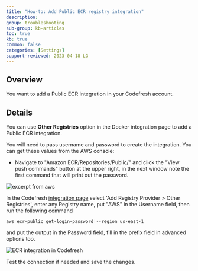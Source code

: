 ```yaml
---
title: "How-to: Add Public ECR registry integration"
description: 
group: troubleshooting
sub-group: kb-articles
toc: true
kb: true
common: false
categories: [Settings]
support-reviewed: 2023-04-18 LG
---
```


## Overview

You want to add a Public ECR integration in your Codefresh account.

## Details

You can use **Other Registries** option in the Docker integration page to add a Public ECR integration.

You will need to pass username and password to create the integration. You can get these values from the AWS console:

* Navigate to "Amazon ECR/Repositories/Public/<repo>" and click the "View push commands" button at the upper right, in the next window note the first command that will print out the password.

![excerpt from aws]({{site.baseurl}}/images/troubleshooting/ecrrepo.png)

In the Codefresh [integration page](https://g.codefresh.io/account-admin/account-conf/integration/registryNew) select 'Add Registry Provider > Other Registries', enter any Registry name, put "AWS" in the Username field, then run the following command

`aws ecr-public get-login-password --region us-east-1`

and put the output in the Password field, fill in the prefix field in advanced  options too.

![ECR integration in Codefresh]({{site.baseurl}}/images/troubleshooting/ecrrepo2.png)

Test the connection if needed and save the changes.
